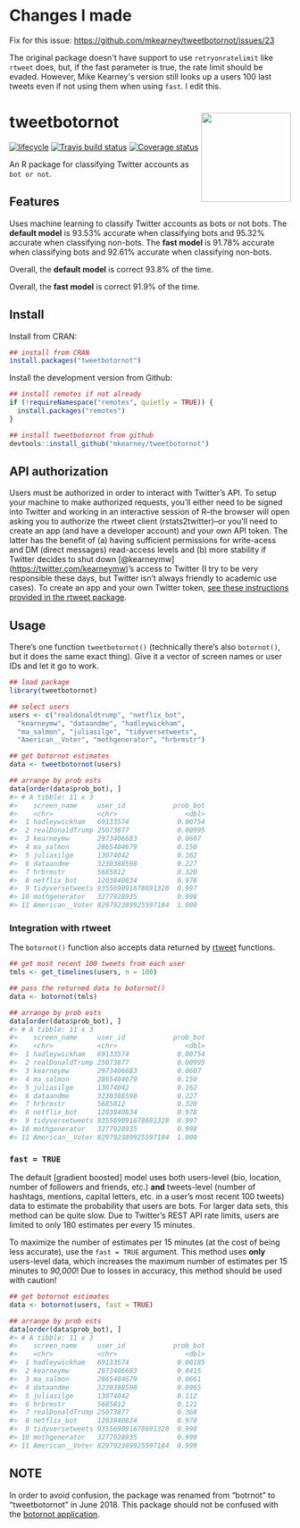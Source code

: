 
# Changes I made

Fix for this issue: https://github.com/mkearney/tweetbotornot/issues/23

The original package doesn't have support to use `retryonratelimit` like `rtweet` does, but, if the fast parameter is true, the rate limit should be evaded. However, Mike Kearney's version still looks up a users 100 last tweets even if not using them when using `fast`. I edit this.

# tweetbotornot <img width="160px" src="man/figures/logo.png" align="right" />

[![lifecycle](https://img.shields.io/badge/lifecycle-experimental-orange.svg)](https://www.tidyverse.org/lifecycle/#experimental)
[![Travis build
status](https://travis-ci.org/mkearney/tweetbotornot.svg?branch=master)](https://travis-ci.org/mkearney/tweetbotornot)
[![Coverage
status](https://codecov.io/gh/mkearney/tweetbotornot/branch/master/graph/badge.svg)](https://codecov.io/github/mkearney/tweetbotornot?branch=master)

An R package for classifying Twitter accounts as `bot or not`. 

## Features

Uses machine learning to classify Twitter accounts as bots or not bots.
The **default model** is 93.53% accurate when classifying bots and
95.32% accurate when classifying non-bots. The **fast model** is 91.78%
accurate when classifying bots and 92.61% accurate when classifying
non-bots.

Overall, the **default model** is correct 93.8% of the time.

Overall, the **fast model** is correct 91.9% of the time.

## Install

Install from CRAN:

``` r
## install from CRAN
install.packages("tweetbotornot")
```

Install the development version from Github:

``` r
## install remotes if not already
if (!requireNamespace("remotes", quietly = TRUE)) {
  install.packages("remotes")
}

## install tweetbotornot from github
devtools::install_github("mkearney/tweetbotornot")
```

## API authorization

Users must be authorized in order to interact with Twitter’s API. To
setup your machine to make authorized requests, you’ll either need to be
signed into Twitter and working in an interactive session of R–the
browser will open asking you to authorize the rtweet client
(rstats2twitter)–or you’ll need to create an app (and have a developer
account) and your own API token. The latter has the benefit of (a)
having sufficient permissions for write-acess and DM (direct messages)
read-access levels and (b) more stability if Twitter decides to shut
down \[@kearneymw\](<https://twitter.com/kearneymw>)’s access to Twitter
(I try to be very responsible these days, but Twitter isn’t always
friendly to academic use cases). To create an app and your own Twitter
token, [see these instructions provided in the rtweet
package](http://rtweet.info/articles/auth.html).

## Usage

There’s one function `tweetbotornot()` (technically there’s also
`botornot()`, but it does the same exact thing). Give it a vector of
screen names or user IDs and let it go to work.

``` r
## load package
library(tweetbotornot)

## select users
users <- c("realdonaldtrump", "netflix_bot",
  "kearneymw", "dataandme", "hadleywickham",
  "ma_salmon", "juliasilge", "tidyversetweets", 
  "American__Voter", "mothgenerator", "hrbrmstr")

## get botornot estimates
data <- tweetbotornot(users)

## arrange by prob ests
data[order(data$prob_bot), ]
#> # A tibble: 11 x 3
#>    screen_name     user_id            prob_bot
#>    <chr>           <chr>                 <dbl>
#>  1 hadleywickham   69133574            0.00754
#>  2 realDonaldTrump 25073877            0.00995
#>  3 kearneymw       2973406683          0.0607 
#>  4 ma_salmon       2865404679          0.150  
#>  5 juliasilge      13074042            0.162  
#>  6 dataandme       3230388598          0.227  
#>  7 hrbrmstr        5685812             0.320  
#>  8 netflix_bot     1203840834          0.978  
#>  9 tidyversetweets 935569091678691328  0.997  
#> 10 mothgenerator   3277928935          0.998  
#> 11 American__Voter 829792389925597184  1.000  
```

### Integration with rtweet

The `botornot()` function also accepts data returned by
[rtweet](http://rtweet.info) functions.

``` r
## get most recent 100 tweets from each user
tmls <- get_timelines(users, n = 100)

## pass the returned data to botornot()
data <- botornot(tmls)

## arrange by prob ests
data[order(data$prob_bot), ]
#> # A tibble: 11 x 3
#>    screen_name     user_id            prob_bot
#>    <chr>           <chr>                 <dbl>
#>  1 hadleywickham   69133574            0.00754
#>  2 realDonaldTrump 25073877            0.00995
#>  3 kearneymw       2973406683          0.0607 
#>  4 ma_salmon       2865404679          0.150  
#>  5 juliasilge      13074042            0.162  
#>  6 dataandme       3230388598          0.227  
#>  7 hrbrmstr        5685812             0.320  
#>  8 netflix_bot     1203840834          0.978  
#>  9 tidyversetweets 935569091678691328  0.997  
#> 10 mothgenerator   3277928935          0.998  
#> 11 American__Voter 829792389925597184  1.000  
```

### `fast = TRUE`

The default \[gradient boosted\] model uses both users-level (bio,
location, number of followers and friends, etc.) **and** tweets-level
(number of hashtags, mentions, capital letters, etc. in a user’s most
recent 100 tweets) data to estimate the probability that users are bots.
For larger data sets, this method can be quite slow. Due to Twitter’s
REST API rate limits, users are limited to only 180 estimates per every
15 minutes.

To maximize the number of estimates per 15 minutes (at the cost of being
less accurate), use the `fast = TRUE` argument. This method uses
**only** users-level data, which increases the maximum number of
estimates per 15 minutes to *90,000*\! Due to losses in accuracy, this
method should be used with caution\!

``` r
## get botornot estimates
data <- botornot(users, fast = TRUE)

## arrange by prob ests
data[order(data$prob_bot), ]
#> # A tibble: 11 x 3
#>    screen_name     user_id            prob_bot
#>    <chr>           <chr>                 <dbl>
#>  1 hadleywickham   69133574            0.00185
#>  2 kearneymw       2973406683          0.0415 
#>  3 ma_salmon       2865404679          0.0661 
#>  4 dataandme       3230388598          0.0965 
#>  5 juliasilge      13074042            0.112  
#>  6 hrbrmstr        5685812             0.121  
#>  7 realDonaldTrump 25073877            0.368  
#>  8 netflix_bot     1203840834          0.978  
#>  9 tidyversetweets 935569091678691328  0.998  
#> 10 mothgenerator   3277928935          0.999  
#> 11 American__Voter 829792389925597184  0.999  
```

## NOTE

In order to avoid confusion, the package was renamed from “botrnot” to
“tweetbotornot” in June 2018. This package should not be confused with
the [botornot application](http://botornot.co/).
